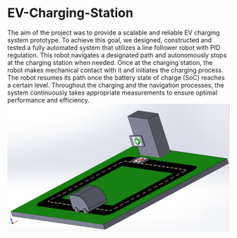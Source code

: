 # EV-Charging-Station

The aim of the project was to provide a scalable and reliable EV charging system prototype. To achieve this goal, we designed, constructed and tested a fully automated system that utilizes a line follower robot with PID regulation. This robot navigates a designated path and autonomously stops at the charging station when needed. Once at the charging station, the robot makes mechanical contact with it and initiates the charging process. The robot resumes its path once the battery state of charge (SoC) reaches a certain level. Throughout the charging and the navigation processes, the system continuously takes appropriate measurements to ensure optimal performance and efficiency. 
![Layout](media/layout.PNG)


